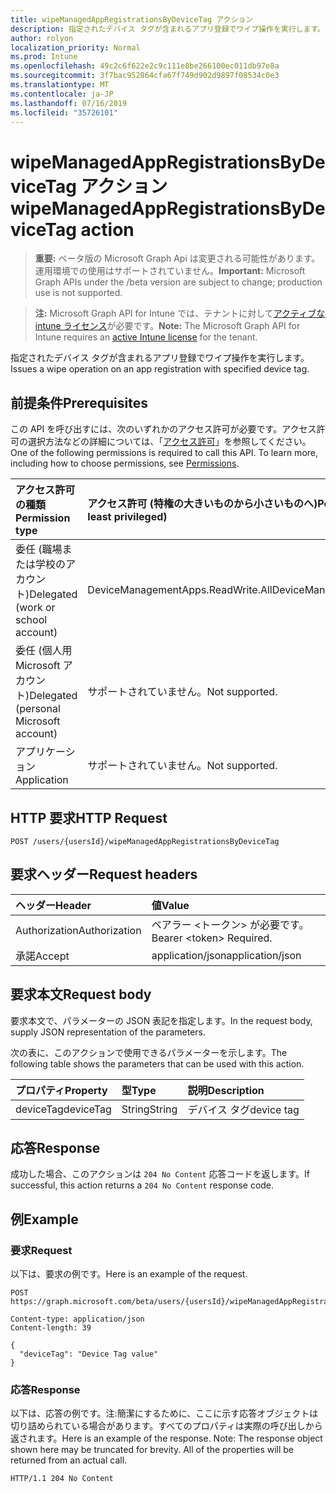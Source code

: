 ```yaml
---
title: wipeManagedAppRegistrationsByDeviceTag アクション
description: 指定されたデバイス タグが含まれるアプリ登録でワイプ操作を実行します。
author: rolyon
localization_priority: Normal
ms.prod: Intune
ms.openlocfilehash: 49c2c6f622e2c9c111e8be266100ec011db97e8a
ms.sourcegitcommit: 3f7bac952864cfa67f749d902d9897f08534c0e3
ms.translationtype: MT
ms.contentlocale: ja-JP
ms.lasthandoff: 07/16/2019
ms.locfileid: "35726101"
---
```

# <a name="wipemanagedappregistrationsbydevicetag-action"></a><span data-ttu-id="3af3a-103">wipeManagedAppRegistrationsByDeviceTag アクション</span><span class="sxs-lookup"><span data-stu-id="3af3a-103">wipeManagedAppRegistrationsByDeviceTag action</span></span>

> <span data-ttu-id="3af3a-104">**重要:** ベータ版の Microsoft Graph Api は変更される可能性があります。運用環境での使用はサポートされていません。</span><span class="sxs-lookup"><span data-stu-id="3af3a-104">**Important:** Microsoft Graph APIs under the /beta version are subject to change; production use is not supported.</span></span>

> <span data-ttu-id="3af3a-105">**注:** Microsoft Graph API for Intune では、テナントに対して[アクティブな intune ライセンス](https://go.microsoft.com/fwlink/?linkid=839381)が必要です。</span><span class="sxs-lookup"><span data-stu-id="3af3a-105">**Note:** The Microsoft Graph API for Intune requires an [active Intune license](https://go.microsoft.com/fwlink/?linkid=839381) for the tenant.</span></span>

<span data-ttu-id="3af3a-106">指定されたデバイス タグが含まれるアプリ登録でワイプ操作を実行します。</span><span class="sxs-lookup"><span data-stu-id="3af3a-106">Issues a wipe operation on an app registration with specified device tag.</span></span>

## <a name="prerequisites"></a><span data-ttu-id="3af3a-107">前提条件</span><span class="sxs-lookup"><span data-stu-id="3af3a-107">Prerequisites</span></span>
<span data-ttu-id="3af3a-p101">この API を呼び出すには、次のいずれかのアクセス許可が必要です。アクセス許可の選択方法などの詳細については、「[アクセス許可](/graph/permissions-reference)」を参照してください。</span><span class="sxs-lookup"><span data-stu-id="3af3a-p101">One of the following permissions is required to call this API. To learn more, including how to choose permissions, see [Permissions](/graph/permissions-reference).</span></span>

|<span data-ttu-id="3af3a-110">アクセス許可の種類</span><span class="sxs-lookup"><span data-stu-id="3af3a-110">Permission type</span></span>|<span data-ttu-id="3af3a-111">アクセス許可 (特権の大きいものから小さいものへ)</span><span class="sxs-lookup"><span data-stu-id="3af3a-111">Permissions (from most to least privileged)</span></span>|
|:---|:---|
|<span data-ttu-id="3af3a-112">委任 (職場または学校のアカウント)</span><span class="sxs-lookup"><span data-stu-id="3af3a-112">Delegated (work or school account)</span></span>|<span data-ttu-id="3af3a-113">DeviceManagementApps.ReadWrite.All</span><span class="sxs-lookup"><span data-stu-id="3af3a-113">DeviceManagementApps.ReadWrite.All</span></span>|
|<span data-ttu-id="3af3a-114">委任 (個人用 Microsoft アカウント)</span><span class="sxs-lookup"><span data-stu-id="3af3a-114">Delegated (personal Microsoft account)</span></span>|<span data-ttu-id="3af3a-115">サポートされていません。</span><span class="sxs-lookup"><span data-stu-id="3af3a-115">Not supported.</span></span>|
|<span data-ttu-id="3af3a-116">アプリケーション</span><span class="sxs-lookup"><span data-stu-id="3af3a-116">Application</span></span>|<span data-ttu-id="3af3a-117">サポートされていません。</span><span class="sxs-lookup"><span data-stu-id="3af3a-117">Not supported.</span></span>|

## <a name="http-request"></a><span data-ttu-id="3af3a-118">HTTP 要求</span><span class="sxs-lookup"><span data-stu-id="3af3a-118">HTTP Request</span></span>
<!-- {
  "blockType": "ignored"
}
-->
``` http
POST /users/{usersId}/wipeManagedAppRegistrationsByDeviceTag
```

## <a name="request-headers"></a><span data-ttu-id="3af3a-119">要求ヘッダー</span><span class="sxs-lookup"><span data-stu-id="3af3a-119">Request headers</span></span>
|<span data-ttu-id="3af3a-120">ヘッダー</span><span class="sxs-lookup"><span data-stu-id="3af3a-120">Header</span></span>|<span data-ttu-id="3af3a-121">値</span><span class="sxs-lookup"><span data-stu-id="3af3a-121">Value</span></span>|
|:---|:---|
|<span data-ttu-id="3af3a-122">Authorization</span><span class="sxs-lookup"><span data-stu-id="3af3a-122">Authorization</span></span>|<span data-ttu-id="3af3a-123">ベアラー &lt;トークン&gt; が必要です。</span><span class="sxs-lookup"><span data-stu-id="3af3a-123">Bearer &lt;token&gt; Required.</span></span>|
|<span data-ttu-id="3af3a-124">承諾</span><span class="sxs-lookup"><span data-stu-id="3af3a-124">Accept</span></span>|<span data-ttu-id="3af3a-125">application/json</span><span class="sxs-lookup"><span data-stu-id="3af3a-125">application/json</span></span>|

## <a name="request-body"></a><span data-ttu-id="3af3a-126">要求本文</span><span class="sxs-lookup"><span data-stu-id="3af3a-126">Request body</span></span>
<span data-ttu-id="3af3a-127">要求本文で、パラメーターの JSON 表記を指定します。</span><span class="sxs-lookup"><span data-stu-id="3af3a-127">In the request body, supply JSON representation of the parameters.</span></span>

<span data-ttu-id="3af3a-128">次の表に、このアクションで使用できるパラメーターを示します。</span><span class="sxs-lookup"><span data-stu-id="3af3a-128">The following table shows the parameters that can be used with this action.</span></span>

|<span data-ttu-id="3af3a-129">プロパティ</span><span class="sxs-lookup"><span data-stu-id="3af3a-129">Property</span></span>|<span data-ttu-id="3af3a-130">型</span><span class="sxs-lookup"><span data-stu-id="3af3a-130">Type</span></span>|<span data-ttu-id="3af3a-131">説明</span><span class="sxs-lookup"><span data-stu-id="3af3a-131">Description</span></span>|
|:---|:---|:---|
|<span data-ttu-id="3af3a-132">deviceTag</span><span class="sxs-lookup"><span data-stu-id="3af3a-132">deviceTag</span></span>|<span data-ttu-id="3af3a-133">String</span><span class="sxs-lookup"><span data-stu-id="3af3a-133">String</span></span>|<span data-ttu-id="3af3a-134">デバイス タグ</span><span class="sxs-lookup"><span data-stu-id="3af3a-134">device tag</span></span>|



## <a name="response"></a><span data-ttu-id="3af3a-135">応答</span><span class="sxs-lookup"><span data-stu-id="3af3a-135">Response</span></span>
<span data-ttu-id="3af3a-136">成功した場合、このアクションは `204 No Content` 応答コードを返します。</span><span class="sxs-lookup"><span data-stu-id="3af3a-136">If successful, this action returns a `204 No Content` response code.</span></span>

## <a name="example"></a><span data-ttu-id="3af3a-137">例</span><span class="sxs-lookup"><span data-stu-id="3af3a-137">Example</span></span>

### <a name="request"></a><span data-ttu-id="3af3a-138">要求</span><span class="sxs-lookup"><span data-stu-id="3af3a-138">Request</span></span>
<span data-ttu-id="3af3a-139">以下は、要求の例です。</span><span class="sxs-lookup"><span data-stu-id="3af3a-139">Here is an example of the request.</span></span>
``` http
POST https://graph.microsoft.com/beta/users/{usersId}/wipeManagedAppRegistrationsByDeviceTag

Content-type: application/json
Content-length: 39

{
  "deviceTag": "Device Tag value"
}
```

### <a name="response"></a><span data-ttu-id="3af3a-140">応答</span><span class="sxs-lookup"><span data-stu-id="3af3a-140">Response</span></span>
<span data-ttu-id="3af3a-p102">以下は、応答の例です。注:簡潔にするために、ここに示す応答オブジェクトは切り詰められている場合があります。すべてのプロパティは実際の呼び出しから返されます。</span><span class="sxs-lookup"><span data-stu-id="3af3a-p102">Here is an example of the response. Note: The response object shown here may be truncated for brevity. All of the properties will be returned from an actual call.</span></span>
``` http
HTTP/1.1 204 No Content
```





